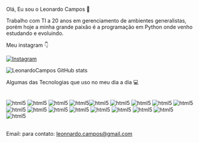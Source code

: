 Olá, Eu sou o Leonardo Campos 👋

Trabalho com TI a 20 anos em gerenciamento de ambientes generalistas, porém hoje a minha grande paixão é a programação em Python onde venho estudando e evoluindo. 

Meu instagram 👇

[![Instagram](https://img.shields.io/badge/Instagram-E4405F?style=for-the-badge&logo=instagram&logoColor=white)](https://www.instagram.com/leonardo_crs/)

![LeonardoCampos GitHub stats](https://github-readme-stats.vercel.app/api?username=LeonardoCampos&show_icons=true&theme=radical)

Algumas das Tecnologias que uso no meu dia a dia 💻

<div style="display: inline_block"><br/>
<img align="center" alt="html5" src=	https://img.shields.io/badge/Windows-0078D6?style=for-the-badge&logo=windows&logoColor=white />
<img align="center" alt="html5" src="https://img.shields.io/badge/Python-3776AB?style=for-the-badge&logo=python&logoColor=white" />
<img align="center" alt="html5" src="https://img.shields.io/badge/Python-14354C?style=for-the-badge&logo=python&logoColor=white" />
<img align="center" alt="html5" src="https://img.shields.io/badge/Microsoft_Azure-0089D6?style=for-the-badge&logo=microsoft-azure&logoColor=white" /><img align="center" alt="html5" src="https://img.shields.io/badge/Microsoft_Excel-217346?style=for-the-badge&logo=microsoft-excel&logoColor=white" />
<img align="center" alt="html5" src="https://img.shields.io/badge/Microsoft_SQL_Server-CC2927?style=for-the-badge&logo=microsoft-sql-server&logoColor=white" />
<img align="center" alt="html5" src="https://img.shields.io/badge/Microsoft_Office-D83B01?style=for-the-badge&logo=microsoft-office&logoColor=white" />
<img align="center" alt="html5" src="https://img.shields.io/badge/Powershell-2CA5E0?style=for-the-badge&logo=powershell&logoColor=white" />
<img align="center" alt="html5" src="https://img.shields.io/badge/PyCharm-000000.svg?&style=for-the-badge&logo=PyCharm&logoColor=white" />
<img align="center" alt="html5" src="https://img.shields.io/badge/Visual_Studio-5C2D91?style=for-the-badge&logo=visual%20studio&logoColor=white" />
<img align="center" alt="html5" src="https://img.shields.io/badge/GIT-E44C30?style=for-the-badge&logo=git&logoColor=white" />
<img align="center" alt="html5" src="https://img.shields.io/badge/Eclipse-2C2255?style=for-the-badge&logo=eclipse&logoColor=white" />
<img align="center" alt="html5" src="https://img.shields.io/badge/GitHub_Actions-2088FF?style=for-the-badge&logo=github-actions&logoColor=white" />
<img align="center" alt="html5" src="https://img.shields.io/badge/Spyder%20Ide-FF0000?style=for-the-badge&logo=spyder%20ide&logoColor=white" />
<img align="center" alt="html5" src="https://img.shields.io/badge/Visual_Studio_Code-0078D4?style=for-the-badge&logo=visual%20studio%20code&logoColor=white" />
<img align="center" alt="html5" src="https://img.shields.io/badge/SonarLint-CB2029?style=for-the-badge&logo=sonarlint&logoColor=white" />
<img align="center" alt="html5" src="https://img.shields.io/badge/powershell-5391FE?style=for-the-badge&logo=powershell&logoColor=white" />
<img align="center" alt="html5" src="https://img.shields.io/badge/Jira-0052CC?style=for-the-badge&logo=Jira&logoColor=white" />
</div><br/>
  
  
  Email: para contato: leonnardo.campos@gmail.com
